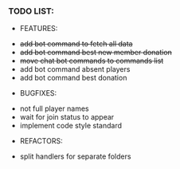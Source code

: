 ### TODO LIST:
- FEATURES:
* ~~add bot command to fetch all data~~
* ~~add bot command best new member donation~~
* ~~move chat bot commands to commands list~~
* add bot command absent players 
* add bot command best donation

- BUGFIXES:
* not full player names
* wait for join status to appear
* implement code style standard

- REFACTORS:
* split handlers for separate folders
